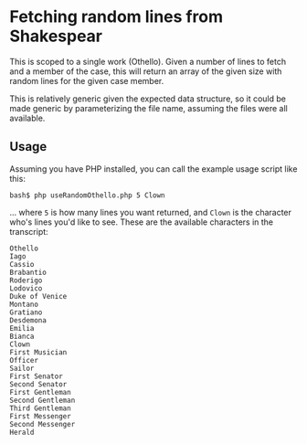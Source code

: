 # Fetching random lines from Shakespear

This is scoped to a single work (Othello). Given a number of lines to fetch and a member of the case, this will return an array of the given size with random lines for the given case member.

This is relatively generic given the expected data structure, so it could be made generic by parameterizing the file name, assuming the files were all available.

## Usage

Assuming you have PHP installed, you can call the example usage script like this:

```
bash$ php useRandomOthello.php 5 Clown
```

... where `5` is how many lines you want returned, and `Clown` is the character who's lines you'd like to see. These are the available characters in the transcript:

```
Othello
Iago
Cassio
Brabantio
Roderigo
Lodovico
Duke of Venice
Montano
Gratiano
Desdemona
Emilia
Bianca
Clown
First Musician
Officer
Sailor
First Senator
Second Senator
First Gentleman
Second Gentleman
Third Gentleman
First Messenger
Second Messenger
Herald
```
